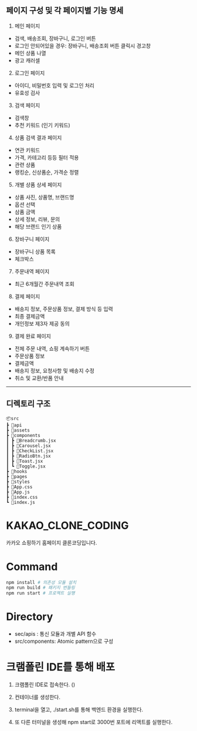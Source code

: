 ## 페이지 구성 및 각 페이지별 기능 명세

1. 메인 페이지

- 검색, 배송조회, 장바구니, 로그인 버튼
- 로그인 안되어있을 경우: 장바구니, 배송조회 버튼 클릭시 경고창
- 메인 상품 나열
- 광고 캐러셀

2. 로그인 페이지

- 아이디, 비밀번호 입력 및 로그인 처리
- 유효성 검사

3. 검색 페이지

- 검색창
- 추천 키워드 (인기 키워드)

4. 상품 검색 결과 페이지

- 연관 키워드
- 가격, 카테고리 등등 필터 적용
- 관련 상품
- 랭킹순, 신상품순, 가격순 정렬

5. 개별 상품 상세 페이지

- 상품 사진, 상품명, 브랜드명
- 옵션 선택
- 삼품 금액
- 상세 정보, 리뷰, 문의
- 해당 브랜드 인기 상품

6. 장바구니 페이지

- 장바구니 상품 목록
- 체크박스

7. 주문내역 페이지

- 최근 6개월간 주문내역 조회

8. 결제 페이지

- 배송지 정보, 주문상품 정보, 결제 방식 등 입력
- 최종 결제금액
- 개인정보 제3자 제공 동의

9. 결제 완료 페이지

- 전체 주문 내역, 쇼핑 계속하기 버튼
- 주문상품 정보
- 결제금액
- 배송지 정보, 요청사항 및 배송지 수정
- 취소 및 교환/반품 안내

---

## 디렉토리 구조

```
📦src
┣ 📂api
┣ 📂assets
┣ 📂components
┃ ┣ 📜Breadcrumb.jsx
┃ ┣ 📜Carousel.jsx
┃ ┣ 📜CheckList.jsx
┃ ┣ 📜RadioBtn.jsx
┃ ┣ 📜Toast.jsx
┃ ┗ 📜Toggle.jsx
┣ 📂hooks
┣ 📂pages
┣ 📂styles
┣ 📜App.css
┣ 📜App.js
┣ 📜index.css
┗ 📜index.js
```

# KAKAO_CLONE_CODING

카카오 쇼핑하기 홈페이지 클론코딩입니다.

# Command

```bash
npm install # 의존성 모듈 설치
npm run build # 패키지 번들링
npm run start # 프로젝트 실행
```

# Directory

- sec/apis : 통신 모듈과 개별 API 함수
- src/components: Atomic pattern으로 구성

# 크램폴린 IDE를 통해 배포

1. 크램폴린 IDE로 접속한다. ()
2. 컨테이너를 생성한다.

3. terminal을 열고, ./start.sh를 통해 백엔드 환경을 실행한다.
4. 또 다른 터미널을 생성해 npm start로 3000번 포트에 리액트를 실행한다.
